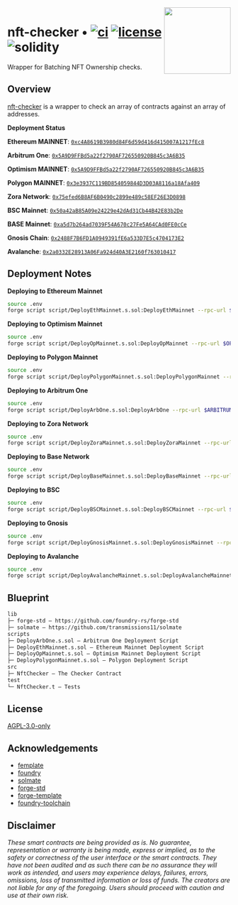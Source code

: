 <img align="right" width="150" height="150" top="100" src="./assets/face-with-monocle.png">

# nft-checker • [![ci](https://github.com/rainbow-me/nft-checker/actions/workflows/ci.yml/badge.svg)](https://github.com/rainbow-me/nft-checker/actions/workflows/ci.yml) [![license](https://img.shields.io/badge/License-Apache_3.0-blue.svg?label=license)](https://opensource.org/licenses/Apache-3.0) ![solidity](https://img.shields.io/badge/solidity-^0.8.20-lightgrey)

Wrapper for Batching NFT Ownership checks.


## Overview

[nft-checker](https://github.com/rainbow-me/nft-checker) is a wrapper to check an array of contracts against an array of addresses.

**Deployment Status**

**Ethereum MAINNET**: [`0xc4A8619B3980d84F6d59d416d415007A1217fEc8`](https://etherscan.io/address/0xc4A8619B3980d84F6d59d416d415007A1217fEc8)

**Arbitrum One**: [`0x5A9D9FFBd5a22f2790AF726550920B845c3A6B35`](https://arbiscan.io/address/0x5A9D9FFBd5a22f2790AF726550920B845c3A6B35)

**Optimism MAINNET**: [`0x5A9D9FFBd5a22f2790AF726550920B845c3A6B35`](https://optimistic.etherscan.io/address/0x5A9D9FFBd5a22f2790AF726550920B845c3A6B35)

**Polygon MAINNET**: [`0x3e3937C119BD854059844D3D03A8116a18Afa409`](https://polygonscan.com/address/0x3e3937C119BD854059844D3D03A8116a18Afa409)

**Zora Network**: [`0x75efed6B8AF6B0490c2899e489c58EF26E3D0898`](https://explorer.zora.energy/address/0x75efed6B8AF6B0490c2899e489c58EF26E3D0898)

**BSC Mainnet**: [`0x50a42aB85A09e24229e42dAd31Cb44B42E83b2De`](https://bscscan.com/address/0x50a42aB85A09e24229e42dAd31Cb44B42E83b2De)

**BASE Mainnet**: [`0xa5d7b264ad7039F54A670c27Fe5A64CAd0FE0cCe`](https://basescan.org/address/0xa5d7b264ad7039F54A670c27Fe5A64CAd0FE0cCe)

**Gnosis Chain**: [`0x2488F7B6FD1A0949391fE6a533D7E5c4704173E2`](https://gnosisscan.io/address/0x2488F7B6FD1A0949391fE6a533D7E5c4704173E2)

**Avalanche**: [`0x2a0332E28913A06Fa924d40A3E2160f763010417`](https://snowtrace.io/address/0x2a0332E28913A06Fa924d40A3E2160f763010417)


## Deployment Notes

**Deploying to Ethereum Mainnet**
```bash
source .env
forge script script/DeployEthMainnet.s.sol:DeployEthMainnet --rpc-url $ETHEREUM_MAINNET --private-key $DEPLOYER_PRIVATE_KEY --broadcast --verify --etherscan-api-key $ETHERSCAN_API_KEY_MAINNET -vvvv
```

**Deploying to Optimism Mainnet**
```bash
source .env
forge script script/DeployOpMainnet.s.sol:DeployOpMainnet --rpc-url $OPTIMISM_MAINNET --private-key $DEPLOYER_PRIVATE_KEY --broadcast --verify --etherscan-api-key $ETHERSCAN_API_KEY_OPTIMISM -vvvv
```

**Deploying to Polygon Mainnet**
```bash
source .env
forge script script/DeployPolygonMainnet.s.sol:DeployPolygonMainnet --rpc-url $POLYGON_MAINNET --private-key $DEPLOYER_PRIVATE_KEY --broadcast --verify --etherscan-api-key $ETHERSCAN_API_KEY_POLYGON -vvvv
```

**Deploying to Arbitrum One**
```bash
source .env
forge script script/DeployArbOne.s.sol:DeployArbOne --rpc-url $ARBITRUM_ONE --private-key $DEPLOYER_PRIVATE_KEY --broadcast --verify --etherscan-api-key $ETHERSCAN_API_KEY_ARBITRUM -vvvv
```

**Deploying to Zora Network**
```bash
source .env
forge script script/DeployZoraMainnet.s.sol:DeployZoraMainnet --rpc-url $ZORA_MAINNET --private-key $DEPLOYER_PRIVATE_KEY --broadcast -vvvv
```

**Deploying to Base Network**
```bash
source .env
forge script script/DeployBaseMainnet.s.sol:DeployBaseMainnet --rpc-url $BASE_MAINNET --private-key $DEPLOYER_PRIVATE_KEY --broadcast -vvvv
```

**Deploying to BSC**
```bash
source .env
forge script script/DeployBSCMainnet.s.sol:DeployBSCMainnet --rpc-url $BSC_MAINNET --private-key $DEPLOYER_PRIVATE_KEY --broadcast --verify --etherscan-api-key $ETHERSCAN_API_KEY_BSC -vvvv
```

**Deploying to Gnosis**
```bash
source .env
forge script script/DeployGnosisMainnet.s.sol:DeployGnosisMainnet --rpc-url $GNOSIS_MAINNET --private-key $DEPLOYER_PRIVATE_KEY --broadcast --verify --etherscan-api-key $ETHERSCAN_API_KEY_GNOSIS -vvvv
```

**Deploying to Avalanche**
```bash
source .env
forge script script/DeployAvalancheMainnet.s.sol:DeployAvalancheMainnet --rpc-url $AVALANCHE_MAINNET --private-key $DEPLOYER_PRIVATE_KEY --broadcast --verify --etherscan-api-key $ETHERSCAN_API_KEY_AVALANCHE -vvvv
```

## Blueprint

```ml
lib
├─ forge-std — https://github.com/foundry-rs/forge-std
├─ solmate — https://github.com/transmissions11/solmate
scripts
├─ DeployArbOne.s.sol — Arbitrum One Deployment Script
├─ DeployEthMainnet.s.sol — Ethereum Mainnet Deployment Script
├─ DeployOpMainnet.s.sol — Optimism Mainnet Deployment Script
├─ DeployPolygonMainnet.s.sol — Polygon Deployment Script
src
├─ NftChecker — The Checker Contract
test
└─ NftChecker.t — Tests
```


## License

[AGPL-3.0-only](https://github.com/rainbow-me/nft-checker/blob/main/LICENSE)


## Acknowledgements

- [femplate](https://github.com/abigger87/femplate)
- [foundry](https://github.com/foundry-rs/foundry)
- [solmate](https://github.com/Rari-Capital/solmate)
- [forge-std](https://github.com/brockelmore/forge-std)
- [forge-template](https://github.com/foundry-rs/forge-template)
- [foundry-toolchain](https://github.com/foundry-rs/foundry-toolchain)


## Disclaimer

_These smart contracts are being provided as is. No guarantee, representation or warranty is being made, express or implied, as to the safety or correctness of the user interface or the smart contracts. They have not been audited and as such there can be no assurance they will work as intended, and users may experience delays, failures, errors, omissions, loss of transmitted information or loss of funds. The creators are not liable for any of the foregoing. Users should proceed with caution and use at their own risk._

